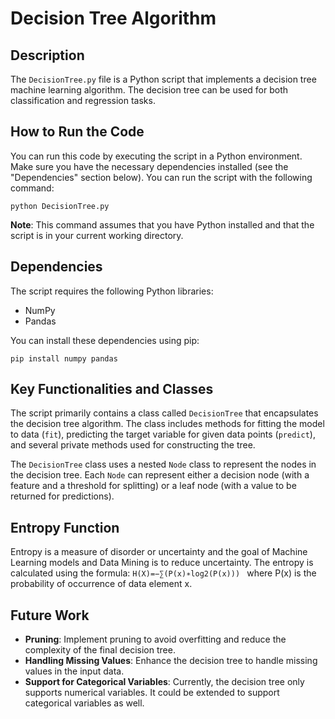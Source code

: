 # Decision Tree Algorithm

## Description

The `DecisionTree.py` file is a Python script that implements a decision tree machine learning algorithm. The decision tree can be used for both classification and regression tasks. 

## How to Run the Code

You can run this code by executing the script in a Python environment. Make sure you have the necessary dependencies installed (see the "Dependencies" section below). You can run the script with the following command:

```
python DecisionTree.py
```

**Note**: This command assumes that you have Python installed and that the script is in your current working directory.

## Dependencies

The script requires the following Python libraries:

- NumPy
- Pandas

You can install these dependencies using pip:

```
pip install numpy pandas
```

## Key Functionalities and Classes

The script primarily contains a class called `DecisionTree` that encapsulates the decision tree algorithm. The class includes methods for fitting the model to data (`fit`), predicting the target variable for given data points (`predict`), and several private methods used for constructing the tree.

The `DecisionTree` class uses a nested `Node` class to represent the nodes in the decision tree. Each `Node` can represent either a decision node (with a feature and a threshold for splitting) or a leaf node (with a value to be returned for predictions).

## Entropy Function

Entropy is a measure of disorder or uncertainty and the goal of Machine Learning models and Data Mining is to reduce uncertainty. The entropy is calculated using the formula:
```H(X)=−∑(P(x)∗log2(P(x))) ```
where P(x) is the probability of occurrence of data element x.

## Future Work

- **Pruning**: Implement pruning to avoid overfitting and reduce the complexity of the final decision tree.
- **Handling Missing Values**: Enhance the decision tree to handle missing values in the input data.
- **Support for Categorical Variables**: Currently, the decision tree only supports numerical variables. It could be extended to support categorical variables as well.
